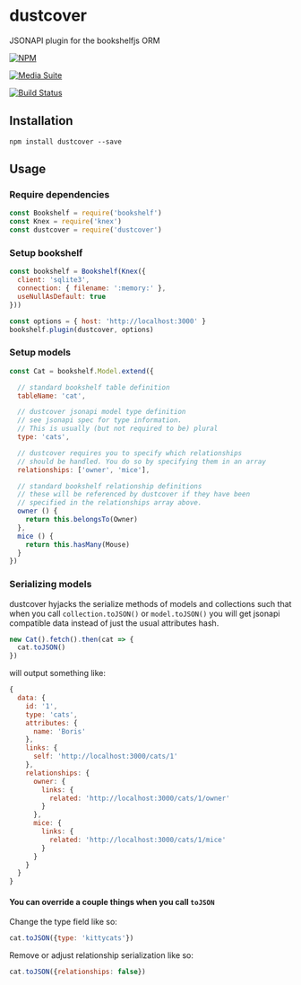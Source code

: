 # dustcover

JSONAPI plugin for the bookshelfjs ORM

[![NPM](https://nodei.co/npm/dustcover.png?downloads=true&stars=true)](https://nodei.co/npm/dustcover/)

[![Media Suite](http://mediasuite.co.nz/ms-badge.png)](http://mediasuite.co.nz)

[![Build Status](https://travis-ci.org/digitalsadhu/dustcover.svg?branch=master)](https://travis-ci.org/digitalsadhu/dustcover)

## Installation

```
npm install dustcover --save
```

## Usage

### Require dependencies
```js
const Bookshelf = require('bookshelf')
const Knex = require('knex')
const dustcover = require('dustcover')
```

### Setup bookshelf
```js
const bookshelf = Bookshelf(Knex({
  client: 'sqlite3',
  connection: { filename: ':memory:' },
  useNullAsDefault: true
}))

const options = { host: 'http://localhost:3000' }
bookshelf.plugin(dustcover, options)
```

### Setup models
```js
const Cat = bookshelf.Model.extend({

  // standard bookshelf table definition
  tableName: 'cat',

  // dustcover jsonapi model type definition
  // see jsonapi spec for type information.
  // This is usually (but not required to be) plural
  type: 'cats',

  // dustcover requires you to specify which relationships
  // should be handled. You do so by specifying them in an array
  relationships: ['owner', 'mice'],

  // standard bookshelf relationship definitions
  // these will be referenced by dustcover if they have been
  // specified in the relationships array above.
  owner () {
    return this.belongsTo(Owner)
  },
  mice () {
    return this.hasMany(Mouse)
  }
})
```

### Serializing models

dustcover hyjacks the serialize methods of models and collections such
that when you call `collection.toJSON()` or `model.toJSON()` you will get
jsonapi compatible data instead of just the usual attributes hash.

```js
new Cat().fetch().then(cat => {
  cat.toJSON()
})
```

will output something like:
```js
{
  data: {
    id: '1',
    type: 'cats',
    attributes: {
      name: 'Boris'
    },
    links: {
      self: 'http://localhost:3000/cats/1'
    },
    relationships: {
      owner: {
        links: {
          related: 'http://localhost:3000/cats/1/owner'
        }
      },
      mice: {
        links: {
          related: 'http://localhost:3000/cats/1/mice'
        }
      }
    }
  }
}
```

#### You can override a couple things when you call `toJSON`

Change the type field like so:
```js
cat.toJSON({type: 'kittycats'})
```

Remove or adjust relationship serialization like so:
```js
cat.toJSON({relationships: false})
```

